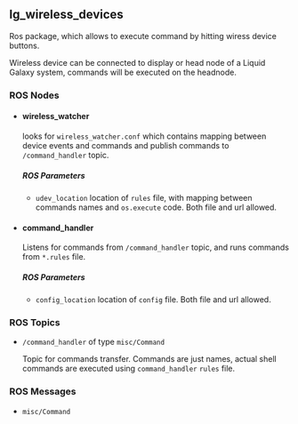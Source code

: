 ## lg\_wireless\_devices

Ros package, which allows to execute command by hitting wiress device buttons.

Wireless device can be connected to display or head node of a Liquid Galaxy system, commands will be executed on the headnode.

### ROS Nodes

- #### wireless\_watcher

  looks for `wireless_watcher.conf` which contains
  mapping between device events and commands and
  publish commands to `/command_handler` topic.

  ##### ROS Parameters
  * `udev_location` location of `rules` file, with mapping
  between commands names and `os.execute` code.
  Both file and url allowed.

- #### command\_handler

  Listens for commands from `/command_handler` topic,
  and runs commands from `*.rules` file.

  ##### ROS Parameters
  * `config_location` location of `config` file.
  Both file and url allowed.


### ROS Topics

* `/command_handler` of type `misc/Command`

  Topic for commands transfer. Commands are just names,
  actual shell commands are executed using
  `command_handler` `rules` file.


### ROS Messages

* `misc/Command`
